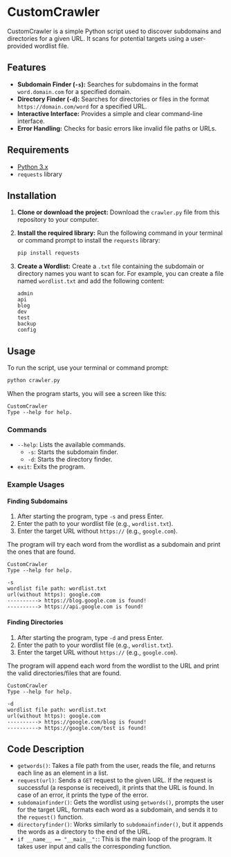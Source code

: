 # CustomCrawler

CustomCrawler is a simple Python script used to discover subdomains and directories for a given URL. It scans for potential targets using a user-provided wordlist file.

## Features

-   **Subdomain Finder (`-s`):** Searches for subdomains in the format `word.domain.com` for a specified domain.
-   **Directory Finder (`-d`):** Searches for directories or files in the format `https://domain.com/word` for a specified URL.
-   **Interactive Interface:** Provides a simple and clear command-line interface.
-   **Error Handling:** Checks for basic errors like invalid file paths or URLs.

## Requirements

-   [Python 3.x](https://www.python.org/downloads/)
-   `requests` library

## Installation

1.  **Clone or download the project:**
    Download the `crawler.py` file from this repository to your computer.

2.  **Install the required library:**
    Run the following command in your terminal or command prompt to install the `requests` library:
    ```bash
    pip install requests
    ```

3.  **Create a Wordlist:**
    Create a `.txt` file containing the subdomain or directory names you want to scan for. For example, you can create a file named `wordlist.txt` and add the following content:

    ```
    admin
    api
    blog
    dev
    test
    backup
    config
    ```

## Usage

To run the script, use your terminal or command prompt:

```bash
python crawler.py
```

When the program starts, you will see a screen like this:

```
CustomCrawler
Type --help for help.
```

### Commands

-   `--help`: Lists the available commands.
    -   `-s`: Starts the subdomain finder.
    -   `-d`: Starts the directory finder.
-   `exit`: Exits the program.

### Example Usages

#### Finding Subdomains

1.  After starting the program, type `-s` and press Enter.
2.  Enter the path to your wordlist file (e.g., `wordlist.txt`).
3.  Enter the target URL without `https://` (e.g., `google.com`).

The program will try each word from the wordlist as a subdomain and print the ones that are found.

```
CustomCrawler
Type --help for help.

-s
wordlist file path: wordlist.txt
url(without https): google.com
----------> https://blog.google.com is found!
----------> https://api.google.com is found!
```

#### Finding Directories

1.  After starting the program, type `-d` and press Enter.
2.  Enter the path to your wordlist file (e.g., `wordlist.txt`).
3.  Enter the target URL without `https://` (e.g., `google.com`).

The program will append each word from the wordlist to the URL and print the valid directories/files that are found.

```
CustomCrawler
Type --help for help.

-d
wordlist file path: wordlist.txt
url(without https): google.com
----------> https://google.com/blog is found!
----------> https://google.com/test is found!
```

## Code Description

-   `getwords()`: Takes a file path from the user, reads the file, and returns each line as an element in a list.
-   `request(url)`: Sends a `GET` request to the given URL. If the request is successful (a response is received), it prints that the URL is found. In case of an error, it prints the type of the error.
-   `subdomainfinder()`: Gets the wordlist using `getwords()`, prompts the user for the target URL, formats each word as a subdomain, and sends it to the `request()` function.
-   `directoryfinder()`: Works similarly to `subdomainfinder()`, but it appends the words as a directory to the end of the URL.
-   `if __name__ == "__main__":`: This is the main loop of the program. It takes user input and calls the corresponding function.